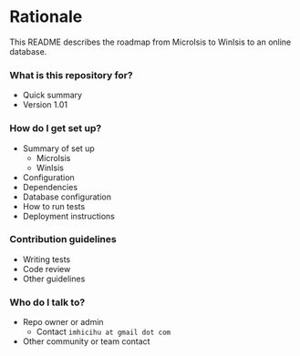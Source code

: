 # Rationale #

This README describes the roadmap from MicroIsis to WinIsis to an online database.

### What is this repository for? ###

* Quick summary
* Version 1.01

### How do I get set up? ###

* Summary of set up
     - MicroIsis
     - WinIsis
* Configuration
* Dependencies
* Database configuration
* How to run tests
* Deployment instructions

### Contribution guidelines ###

* Writing tests
* Code review
* Other guidelines

### Who do I talk to? ###

* Repo owner or admin
     - Contact `imhicihu at gmail dot com`
* Other community or team contact
